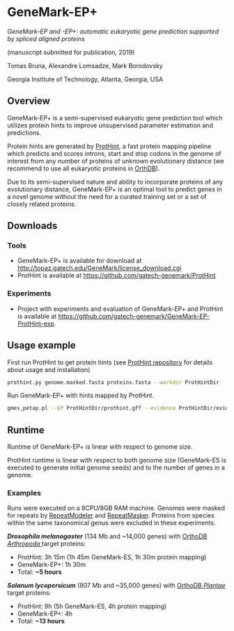 # GeneMark-EP+

_GeneMark-EP and -EP+: automatic eukaryotic gene prediction supported by spliced aligned proteins_

(manuscript submitted for publication, 2019)

Tomas Bruna, Alexandre Lomsadze, Mark Borodovsky

Georgia Institute of Technology, Atlanta, Georgia, USA


## Overview

GeneMark-EP+ is a semi-supervised eukaryotic gene prediction tool which
utilizes protein hints to improve unsupervised parameter estimation and
predictions.

Protein hints are generated by
[ProtHint](https://github.com/gatech-genemark/ProtHint), a fast protein
mapping pipeline which predicts and scores introns, start and stop codons in
the genome of interest from any number of proteins of unknown evolutionary
distance (we recommend to use all eukaryotic proteins in
[OrthDB](https://www.orthodb.org/?page=filelist)).

Due to its semi-supervised nature and ability to incorporate proteins of
any evolutionary distance, GeneMark-EP+ is an optimal tool to predict genes in
a novel genome without the need for a curated training set or a set of
closely related proteins.


## Downloads

### Tools

* GeneMark-EP+ is available for download at http://topaz.gatech.edu/GeneMark/license_download.cgi
* ProtHint is available at https://github.com/gatech-genemark/ProtHint

### Experiments

* Project with experiments and evaluation of GeneMark-EP+ and ProtHint is available at https://github.com/gatech-genemark/GeneMark-EP-ProtHint-exp.

## Usage example

First run ProtHint to get protein hints (see [ProtHint repository](https://github.com/gatech-genemark/ProtHint) for details about usage and installation)

```bash
prothint.py genome.masked.fasta proteins.fasta --workdir ProtHintDir
```

Run GeneMark-EP+ with hints mapped by ProtHint.

```bash
gmes_petap.pl --EP ProtHintDir/prothint.gff --evidence ProtHintDir/evidence.gff --seq genome.masked.fasta --soft_mask 1000 --verbose
```

## Runtime

Runtime of GeneMark-EP+ is linear with respect to genome size.

ProtHint runtime is linear with respect to both genome size (GeneMark-ES is executed to generate initial genome seeds) and to the number of genes in a genome.

### Examples

Runs were executed on a 8CPU/8GB RAM machine. Genomes were masked for repeats by [RepeatModeler](http://www.repeatmasker.org/RepeatModeler/) and [RepeatMasker](http://www.repeatmasker.org/RMDownload.html). Proteins from species within the same taxonomical genus were excluded in these experiments.

**_Drosophila melanogaster_** (134 Mb and \~14,000 genes) with [OrthoDB _Arthropoda_ ](https://v100.orthodb.org/download/odb10_arthropoda_fasta.tar.gz) target proteins:
* ProtHint: 3h 15m (1h 45m GeneMark-ES, 1h 30m protein mapping)
* GeneMark-EP+: 1h 30m
* Total: **~5 hours**

**_Solanum lycopersicum_** (807 Mb and \~35,000 genes) with [OrthoDB _Plantae_](https://v100.orthodb.org/download/odb10_plants_fasta.tar.gz)  target proteins:
* ProtHint: 9h (5h GeneMark-ES, 4h protein mapping)
* GeneMark-EP+: 4h
* Total: **~13 hours**

